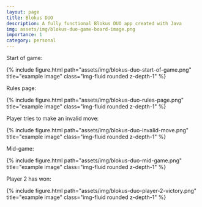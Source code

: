 ```yaml
---
layout: page
title: Blokus DUO
description: A fully functional Blokus DUO app created with Java
img: assets/img/blokus-duo-game-board-image.png
importance: 1
category: personal
---
```


[//]: # (CITATION: assests/img/blokus-duo-board-game-image.png was taken from https://boardgamegeek.com/image/1086904/blokus-duo)
Start of game:
<div class="row">
    <div class="col-sm mt-3 mt-md-0">
        {% include figure.html path="assets/img/blokus-duo-start-of-game.png" title="example image" class="img-fluid rounded z-depth-1" %}
    </div>
</div>

Rules page:
<div class="row">
    <div class="col-sm mt-3 mt-md-0">
        {% include figure.html path="assets/img/blokus-duo-rules-page.png" title="example image" class="img-fluid rounded z-depth-1" %}
    </div>
</div>

Player tries to make an invalid move:
<div class="row">
    <div class="col-sm mt-3 mt-md-0">
        {% include figure.html path="assets/img/blokus-duo-invalid-move.png" title="example image" class="img-fluid rounded z-depth-1" %}
    </div>
</div>

Mid-game:
<div class="row">
    <div class="col-sm mt-3 mt-md-0">
        {% include figure.html path="assets/img/blokus-duo-mid-game.png" title="example image" class="img-fluid rounded z-depth-1" %}
    </div>
</div>


Player 2 has won:
<div class="row">
    <div class="col-sm mt-3 mt-md-0">
        {% include figure.html path="assets/img/blokus-duo-player-2-victory.png" title="example image" class="img-fluid rounded z-depth-1" %}
    </div>
</div>

